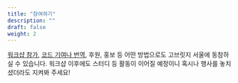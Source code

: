 ```yaml
---
title: "참여하기"
description: ""
draft: false
weight: 2
---
```


[워크샵 참가](enroll), [코드 기여나 번역](https://github.com/gobridge-kr), 후원, 홍보 등 어떤 방법으로도 고브릿지 서울에 동참하실 수 있습니다. 워크샵 이후에도 스터디 등 활동이 이어질 예정이니 혹시나 행사를 놓치셨더라도 지켜봐 주세요!

